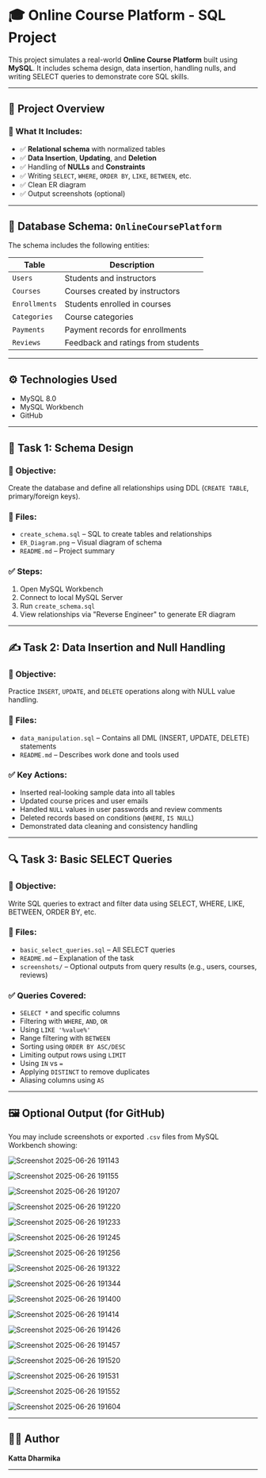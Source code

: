 # 🎓 Online Course Platform - SQL Project

This project simulates a real-world **Online Course Platform** built using **MySQL**. It includes schema design, data insertion, handling nulls, and writing SELECT queries to demonstrate core SQL skills.

---

## 📁 Project Overview

### 🧱 What It Includes:
- ✅ **Relational schema** with normalized tables
- ✅ **Data Insertion**, **Updating**, and **Deletion**
- ✅ Handling of **NULLs** and **Constraints**
- ✅ Writing `SELECT`, `WHERE`, `ORDER BY`, `LIKE`, `BETWEEN`, etc.
- ✅ Clean ER diagram
- ✅ Output screenshots (optional)

---

## 🧩 Database Schema: `OnlineCoursePlatform`

The schema includes the following entities:

| Table        | Description                            |
|--------------|----------------------------------------|
| `Users`      | Students and instructors               |
| `Courses`    | Courses created by instructors         |
| `Enrollments`| Students enrolled in courses           |
| `Categories` | Course categories                      |
| `Payments`   | Payment records for enrollments        |
| `Reviews`    | Feedback and ratings from students     |

---

## ⚙️ Technologies Used

- MySQL 8.0
- MySQL Workbench
- GitHub

---

## 🧾 Task 1: Schema Design

### 🎯 Objective:
Create the database and define all relationships using DDL (`CREATE TABLE`, primary/foreign keys).

### 📂 Files:
- `create_schema.sql` – SQL to create tables and relationships
- `ER_Diagram.png` – Visual diagram of schema
- `README.md` – Project summary

### ✅ Steps:
1. Open MySQL Workbench
2. Connect to local MySQL Server
3. Run `create_schema.sql`
4. View relationships via "Reverse Engineer" to generate ER diagram

---

## ✍️ Task 2: Data Insertion and Null Handling

### 🎯 Objective:
Practice `INSERT`, `UPDATE`, and `DELETE` operations along with NULL value handling.

### 📂 Files:
- `data_manipulation.sql` – Contains all DML (INSERT, UPDATE, DELETE) statements
- `README.md` – Describes work done and tools used

### ✅ Key Actions:
- Inserted real-looking sample data into all tables
- Updated course prices and user emails
- Handled `NULL` values in user passwords and review comments
- Deleted records based on conditions (`WHERE`, `IS NULL`)
- Demonstrated data cleaning and consistency handling

---

## 🔍 Task 3: Basic SELECT Queries

### 🎯 Objective:
Write SQL queries to extract and filter data using SELECT, WHERE, LIKE, BETWEEN, ORDER BY, etc.

### 📂 Files:
- `basic_select_queries.sql` – All SELECT queries
- `README.md` – Explanation of the task
- `screenshots/` – Optional outputs from query results (e.g., users, courses, reviews)

### ✅ Queries Covered:
- `SELECT *` and specific columns
- Filtering with `WHERE`, `AND`, `OR`
- Using `LIKE '%value%'`
- Range filtering with `BETWEEN`
- Sorting using `ORDER BY ASC/DESC`
- Limiting output rows using `LIMIT`
- Using `IN` vs `=`
- Applying `DISTINCT` to remove duplicates
- Aliasing columns using `AS`

---

## 🖼️ Optional Output (for GitHub)

You may include screenshots or exported `.csv` files from MySQL Workbench showing:

![Screenshot 2025-06-26 191143](https://github.com/user-attachments/assets/9e3708c7-624c-4c09-ac88-a65d574cd741)

![Screenshot 2025-06-26 191155](https://github.com/user-attachments/assets/6bae03ae-1d2e-49a9-89b2-f166acb6762f)

![Screenshot 2025-06-26 191207](https://github.com/user-attachments/assets/6817de17-4790-4cdd-a41e-051d615bc742)

![Screenshot 2025-06-26 191220](https://github.com/user-attachments/assets/e8419625-3361-4fba-9992-2e983f07e203)

![Screenshot 2025-06-26 191233](https://github.com/user-attachments/assets/3bd2f925-ef3f-4e48-92b5-1edfa5688052)

![Screenshot 2025-06-26 191245](https://github.com/user-attachments/assets/4e6a5c2e-04e6-4004-a303-aa46f0e1e710)

![Screenshot 2025-06-26 191256](https://github.com/user-attachments/assets/1fbaf722-f004-4da2-87a2-b1b113bb3e0a)

![Screenshot 2025-06-26 191322](https://github.com/user-attachments/assets/ced00141-2402-4cda-a4e4-f0494a4d56b4)

![Screenshot 2025-06-26 191344](https://github.com/user-attachments/assets/29e7401e-300c-4bdf-848b-65a56bdfae11)

![Screenshot 2025-06-26 191400](https://github.com/user-attachments/assets/ddde4852-c3f8-405f-8ab8-77dff83d129e)

![Screenshot 2025-06-26 191414](https://github.com/user-attachments/assets/50cc0723-880a-4257-9fe6-aab073e20a1e)

![Screenshot 2025-06-26 191426](https://github.com/user-attachments/assets/7dd91082-33a3-4e11-99a9-606f93762595)

![Screenshot 2025-06-26 191457](https://github.com/user-attachments/assets/cf94354f-6aaa-475c-b626-a5f5f0522ce8)

![Screenshot 2025-06-26 191520](https://github.com/user-attachments/assets/38ce9be2-b161-471c-a29f-b1d27afebbad)

![Screenshot 2025-06-26 191531](https://github.com/user-attachments/assets/858dc053-0c57-45fd-a369-79c3ffbdcce6)

![Screenshot 2025-06-26 191552](https://github.com/user-attachments/assets/c4653642-c1b0-4689-994d-0e7d1646b70b)

![Screenshot 2025-06-26 191604](https://github.com/user-attachments/assets/57a5ff30-80dd-47da-bf5f-034e95383b96)

---

## 👩‍💻 Author

**Katta Dharmika**

---
